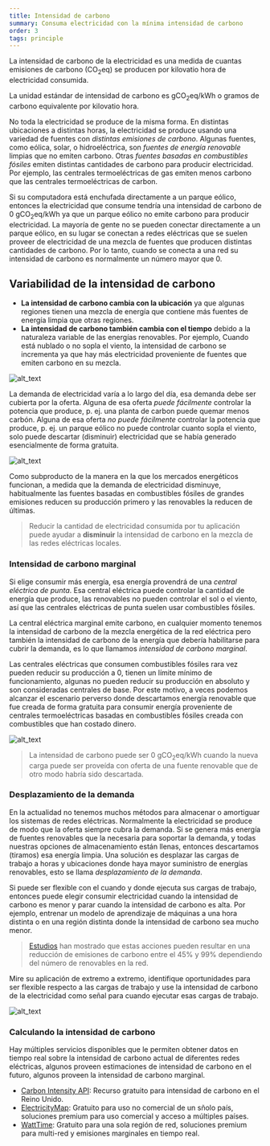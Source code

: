 ```yaml
---
title: Intensidad de carbono
summary: Consuma electricidad con la mínima intensidad de carbono
order: 3
tags: principle
---
```


La intensidad de carbono de la electricidad es una medida de cuantas emisiones de carbono (CO<sub>2</sub>eq) se producen por kilovatio hora de electricidad consumida.

La unidad estándar de intensidad de carbono es gCO<sub>2</sub>eq/kWh o gramos de carbono equivalente por kilovatio hora.

No toda la electricidad se produce de la misma forma. En distintas ubicaciones a distintas horas, la electricidad se produce usando una variedad de fuentes con *distintas emisiones de carbono*. Algunas fuentes, como eólica, solar, o hidroeléctrica, son *fuentes de energía renovable* limpias que no emiten carbono. Otras *fuentes basadas en combustibles fósiles* emiten distintas cantidades de carbono para producir electricidad. Por ejemplo, las centrales termoeléctricas de gas emiten menos carbono que las centrales termoeléctricas de carbon.

Si su computadora está enchufada directamente a un parque eólico, entonces la electricidad que consume tendría una intensidad de carbono de 0 gCO<sub>2</sub>eq/kWh ya que un parque eólico no emite carbono para producir electricidad. La mayoría de gente no se pueden conectar directamente a un parque eólico, en su lugar se conectan a redes eléctricas que se suelen proveer de electricidad de una mezcla de fuentes que producen distintas cantidades de carbono. Por lo tanto, cuando se conecta a una red su intensidad de carbono es normalmente un número mayor que 0.

## Variabilidad de la intensidad de carbono

- **La intensidad de carbono cambia con la ubicación** ya que algunas regiones tienen una mezcla de energía que contiene más fuentes de energía limpia que otras regiones.
- **La intensidad de carbono también cambia con el tiempo** debido a la naturaleza variable de las energías renovables. Por ejemplo, Cuando está nublado o no sopla el viento, la intensidad de carbono se incrementa ya que hay más electricidad proveniente de fuentes que emiten carbono en su mezcla.

![alt_text](/assets/images/principles/carbon-intensity-1.png "La intensidad de carbono cambia con el tiempo al tiempo que las fuentes renovables se incrementan o decrementan.")

La demanda de electricidad varía a lo largo del día, esa demanda debe ser cubierta por la oferta. Alguna de esa oferta _puede fácilmente_ controlar la potencia que produce, p. ej. una planta de carbon puede quemar menos carbón. Alguna de esa oferta _no puede fácilmente_ controlar la potencia que produce, p. ej. un parque eólico no puede controlar cuanto sopla el viento, solo puede descartar (disminuir) electricidad que se había generado esencialmente de forma gratuita.

![alt_text](/assets/images/principles/carbon-intensity-2.png "Las fuentes de energía de origen fósil habitualmente son las primeras que disminuyen su producción y las renovables las últimas.")

Como subproducto de la manera en la que los mercados energéticos funcionan, a medida que la demanda de electricidad disminuye, habitualmente las fuentes basadas en combustibles fósiles de grandes emisiones reducen su producción primero y las renovables la reducen de últimas.

> Reducir la cantidad de electricidad consumida por tu aplicación puede ayudar a **disminuir** la intensidad de carbono en la mezcla de las redes eléctricas locales.

### Intensidad de carbono marginal

Si elige consumir más energía, esa energía provendrá de una *central eléctrica de punta*. Esa central eléctrica puede controlar la cantidad de energía que produce, las renovables no pueden controlar el sol o el viento, así que las centrales eléctricas de punta suelen usar combustibles fósiles.

La central eléctrica marginal emite carbono, en cualquier momento tenemos la intensidad de carbono de la mezcla energética de la red eléctrica pero también la intensidad de carbono de la energía que debería habilitarse para cubrir la demanda, es lo que llamamos *intensidad de carbono marginal*.

Las centrales eléctricas que consumen combustibles fósiles rara vez pueden reducir su producción a 0, tienen un límite mínimo de funcionamiento, algunas no pueden reducir su producción en absoluto y son consideradas centrales de base. Por este motivo, a veces podemos alcanzar el escenario perverso donde descartamos energía renovable que fue creada de forma gratuita para consumir energía proveniente de centrales termoeléctricas basadas en combustibles fósiles creada con combustibles que han costado dinero.

![alt_text](/assets/images/principles/carbon-intensity-3.png "Hay momentos cuando la intensidad de carbono marginal alcanza 0")

> La intensidad de carbono puede ser 0 gCO<sub>2</sub>eq/kWh cuando la nueva carga puede ser proveída con oferta de una fuente renovable que de otro modo habría sido descartada.

### Desplazamiento de la demanda

En la actualidad no tenemos muchos métodos para almacenar o amortiguar los sistemas de redes eléctricas. Normalmente la electricidad se produce de modo que la oferta siempre cubra la demanda. Si se genera más energía de fuentes renovables que la necesaria para soportar la demanda, y todas nuestras opciones de almacenamiento están llenas, entonces descartamos (tiramos) esa energía limpia. Una solución es desplazar las cargas de trabajo a horas y ubicaciones donde haya mayor suministro de energías renovables, esto se llama *desplazamiento de la demanda*.

Si puede ser flexible con el cuando y donde ejecuta sus cargas de trabajo, entonces puede elegir consumir electricidad cuando la intensidad de carbono es menor y parar cuando la intensidad de carbono es alta. Por ejemplo, entrenar un modelo de aprendizaje de máquinas a una hora distinta o en una región distinta donde la intensidad de carbono sea mucho menor.

> [Estudios](https://ieeexplore.ieee.org/document/6128960) han mostrado que estas acciones pueden resultar en una reducción de emisiones de carbono entre el 45% y 99% dependiendo del número de renovables en la red.

Mire su aplicación de extremo a extremo, identifique oportunidades para ser flexible respecto a las cargas de trabajo y use la intensidad de carbono de la electricidad como señal para cuando ejecutar esas cargas de trabajo.

![alt_text](/assets/images/principles/demand-shifting-1.png "En este ejemplo la linea roja es la intensidad de carbono de la electricidad, si desplazamos la carga de trabajo un poco al futuro desde su hora preferida de ejecución, podemos sacar provecho de una intensidad de carbono de la electricidad menor.")

### Calculando la intensidad de carbono

Hay múltiples servicios disponibles que le permiten obtener datos en tiempo real sobre la intensidad de carbono actual de diferentes redes eléctricas, algunos proveen estimaciones de intensidad de carbono en el futuro, algunos proveen la intensidad de carbono marginal.

- [Carbon Intensity API](https://carbonintensity.org.uk/): Recurso gratuito para intensidad de carbono en el Reino Unido.
- [ElectricityMap](https://api.electricitymap.org/): Gratuito para uso no comercial de un sñolo país, soluciones premium para uso comercial y acceso a múltiples países.
- [WattTime](https://www.watttime.org/): Gratuito para una sola región de red, soluciones premium para multi-red y emisiones marginales en tiempo real.